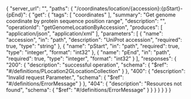 {
  "server_url": "",
  "paths": {
    "/coordinates/location/{accession}:{pStart}-{pEnd}": {
      "get": {
        "tags": [
          "coordinates"
        ],
        "summary": "Get genome coordinate by protein sequence position range",
        "description": "",
        "operationId": "getGenomeLocationByAccession",
        "produces": [
          "application/json",
          "application/xml"
        ],
        "parameters": [
          {
            "name": "accession",
            "in": "path",
            "description": "UniProt accession",
            "required": true,
            "type": "string"
          },
          {
            "name": "pStart",
            "in": "path",
            "required": true,
            "type": "integer",
            "format": "int32"
          },
          {
            "name": "pEnd",
            "in": "path",
            "required": true,
            "type": "integer",
            "format": "int32"
          }
        ],
        "responses": {
          "200": {
            "description": "successful operation",
            "schema": {
              "$ref": "#/definitions/PLocation2GLocationCollection"
            }
          },
          "400": {
            "description": "Invalid request Parameter.",
            "schema": {
              "$ref": "#/definitions/ErrorMessage"
            }
          },
          "404": {
            "description": "Resources not found",
            "schema": {
              "$ref": "#/definitions/ErrorMessage"
            }
          }
        }
      }
    }
  }
}